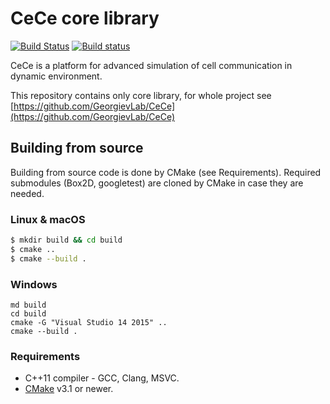 
# CeCe core library

[![Build Status](https://travis-ci.org/GeorgievLab/CeCe-core.svg?branch=master)](https://travis-ci.org/GeorgievLab/CeCe-core)
[![Build status](https://ci.appveyor.com/api/projects/status/sb1w56upjfwj9w7g/branch/master?svg=true)](https://ci.appveyor.com/project/NTSFka/cece-core/branch/master)

CeCe is a platform for advanced simulation of cell communication in dynamic environment.

This repository contains only core library, for whole project see [https://github.com/GeorgievLab/CeCe](https://github.com/GeorgievLab/CeCe)

## Building from source

Building from source code is done by CMake (see Requirements). Required submodules (Box2D, googletest) are cloned by CMake in case they are needed.

### Linux & macOS

```bash
$ mkdir build && cd build
$ cmake ..
$ cmake --build .
```

### Windows
```batch
md build
cd build
cmake -G "Visual Studio 14 2015" ..
cmake --build .
```

### Requirements

* C++11 compiler - GCC, Clang, MSVC.
* [CMake](https://cmake.org) v3.1 or newer.
